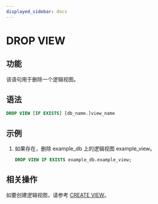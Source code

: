 ```yaml
---
displayed_sidebar: docs
---
```


# DROP VIEW

## 功能

该语句用于删除一个逻辑视图。

## 语法

```sql
DROP VIEW [IF EXISTS] [db_name.]view_name
```

## 示例

1. 如果存在，删除 example_db 上的逻辑视图 example_view。

    ```sql
    DROP VIEW IF EXISTS example_db.example_view;
    ```

## 相关操作

如要创建逻辑视图，请参考 [CREATE VIEW](../data-definition/CREATE_VIEW.md)。
